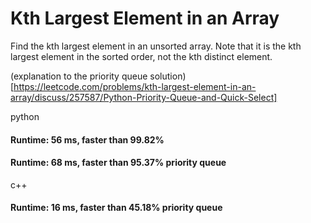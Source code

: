 # Kth Largest Element in an Array

Find the kth largest element in an unsorted array. Note that it is the kth largest element in the sorted order, not the kth distinct element.

(explanation to the priority queue solution)[https://leetcode.com/problems/kth-largest-element-in-an-array/discuss/257587/Python-Priority-Queue-and-Quick-Select]


python

#### Runtime: 56 ms, faster than 99.82%
#### Runtime: 68 ms, faster than 95.37%         priority queue

c++

#### Runtime: 16 ms, faster than 45.18%        priority queue
